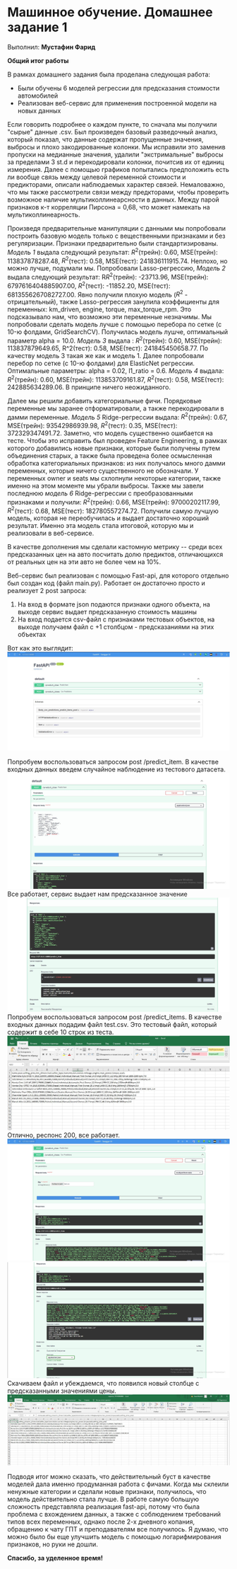 # Машинное обучение. Домашнее задание 1
Выполнил: **Мустафин Фарид**

**Общий итог работы**   

В рамках домашнего задания была проделана следующая работа:
* Были обучены 6 моделей регрессии для предсказания стоимости автомобилей
* Реализован веб-сервис для применения построенной модели на новых данных

Если говорить подробнее о каждом пункте, то сначала мы получили "сырые" данные .csv. Был произведен базовый разведочный анализ, который показал, что данные содержат пропущенные значения, выбросы и плохо закодированные колонки. Мы исправили это заменив пропуски на медианные значения, удалили "экстримальные" выбросы за пределами 3 st.d и перекодировали колонки, почитсив их от единиц измерения. Далее с помощью графиков попытались предположить есть ли вообще связь между целевой переменной стоимости и предикторами, описали наблюдаемых характер связей. Немаловажно, что мы также рассмотрели связи между предкторами, чтобы проверить возможное наличие мультиколлинеарсности в данных. Между парой признаков к-т корреляции Пирсона = 0,68, что может намекать на мультиколлинеарность.  

Произведя предварительные манипуляции с данными мы попробовали построить базовую модель только с вещественными признаками и без регуляризации. Признаки предварительно были стандартизированы. *Модель 1* выдала следующий результат: $R^2$(трейн): 0.60, MSE(трейн): 113837878287.48, $R^2$(тест): 0.58, MSE(тест): 241836111915.74. Неплохо, но можно лучше, подумали мы. Попробовали Lasso-регрессию, *Модель 2* выдала следующий результат: R$R^2$(трейн): -23713.96, MSE(трейн): 6797616404885907.00, $R^2$(тест): -11852.20, MSE(тест): 6813556267082727.00. Явно получили плохую модель ($R^2$ - отрицательный), также Lasso-регрессия занулила коэффициенты для переменных: km_driven, engine, torque, max_torque_rpm. Это подсказывало нам, что возможно эти переменные незначимы. Мы попробовали сделать модель лучше с помощью перебора по сетке (c 10-ю фолдами, GridSearchCV). Получилась модель лушче, оптимальный параметр alpha = 10.0. *Модель 3* выдала : $R^2$(трейн): 0.60, MSE(трейн): 113837879649.65, R^2(тест): 0.58, MSE(тест): 241845450658.77. По качеству модель 3 такая же как и модель 1. Далее попробовали перебор по сетке (c 10-ю фолдами) для ElasticNet регрессии. Оптимальные параметры: alpha = 0.02, l1_ratio = 0.6. *Модель 4* выдала: $R^2$(трейн): 0.60, MSE(трейн): 113853709161.87, $R^2$(тест): 0.58, MSE(тест): 242885634289.06. В принципе ничего неожиданного.  

Далее мы решили добавить категориальные фичи. Порядковые переменные мы заранее отформатировали, а также перекодировали в дамми переменные. *Модель 5* Ridge-регрессии выдала: $R^2$(трейн): 0.67, MSE(трейн): 93542986939.98, $R^2$(тест): 0.35, MSE(тест): 372329347491.72. Заметно, что модель существенно ошибается на тесте. Чтобы это исправить был проведен Feature Engineering, в рамках которого добавились новые признаки, которые были получены путем объединения старых, а также была проведена более осмысленная обработка категориальных признаков: из них получалось много дамми переменных, которые ничего существенного не обозначали. У переменных owner и seats мы схлопнули некоторые категории, также именно на этом моменте мы убрали выбросы. Также мы завели последнюю *модель 6* Ridge-регрессии с преобразованными признаками и получили: $R^2$(трейн): 0.66, MSE(трейн): 97000202117.99, $R^2$(тест): 0.68, MSE(тест): 182780557274.72. Получили самую лучшую модель, которая не переобучилась и выдает достаточно хороший результат. Именно эта модель стала итоговой, которую мы и реализовали в веб-сервисе.  

В качестве дополнения мы сделали кастомную метрику -- среди всех предсказанных цен на авто посчитать долю предиктов, отличающихся от реальных цен на эти авто не более чем на 10%.

Веб-сервис был реализован с помощью Fast-api, для которого отдельно был создан код (файл main.py). Работает он достаточно просто и реализует 2 post запроса:
1. На вход в формате json подаются признаки одного объекта, на выходе сервис выдает предсказанную стоимость машины
2. На вход подается csv-файл с признаками тестовых объектов, на выходе получаем файл с +1 столбцом - предсказаниями на этих объектах

Вот как это выглядит:
![](https://github.com/lanarich/ML_HW1/blob/main/Скрин1.jpg)

Попробуем воспользоваться запросом post /predict_item. В качестве входных данных введем случайное наблюдение из тестового датасета.
![](https://github.com/lanarich/ML_HW1/blob/main/Скрин2.jpg)
Все работает, сервис выдает нам предсказанное значение
![](https://github.com/lanarich/ML_HW1/blob/main/Скрин3.jpg)
Попробуем воспользоваться запросом post /predict_items. В качестве входных данных подадим файл test.csv. Это тестовый файл, который содержит в себе 10 строк из теста.
![](https://github.com/lanarich/ML_HW1/blob/main/Скрин4.jpg)
Отлично, респонс 200, все работает.
![](https://github.com/lanarich/ML_HW1/blob/main/Скрин5.jpg)
![](https://github.com/lanarich/ML_HW1/blob/main/Скрин6.jpg)
Скачиваем файл и убеждаемся, что появился новый столбце с предсказанными значениями цены.
![](https://github.com/lanarich/ML_HW1/blob/main/Скрин7.jpg)

Подводя итог можно сказать, что действительный буст в качестве моделей дала именно продуманная работа с фичами. Когда мы склеили ненужные категории и сделали новые признаки, получилось, что модель действительно стала лучше. В работе самую большую сложность представляла реализация fast-api, потому что была проблема с вхождением данных, а также с соблюдением требований типов всех переменных, однако после 2-х дневного копания, обращению к чату ГПТ и преподавателям все получилось. Я думаю, что можно было бы еще улучшить модель с помощью логарифмирования признаков, но руки не дошли. 

**Спасибо, за уделенное время!**
